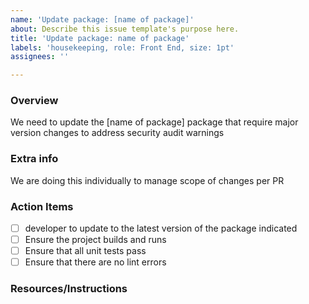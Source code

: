 ```yaml
---
name: 'Update package: [name of package]'
about: Describe this issue template's purpose here.
title: 'Update package: name of package'
labels: 'housekeeping, role: Front End, size: 1pt'
assignees: ''

---
```


### Overview
We need to update the [name of package] package that require major version changes to address security audit warnings

### Extra info
We are doing this individually to manage scope of changes per PR

### Action Items
- [ ] developer to update to the latest version of the package indicated
- [ ] Ensure the project builds and runs
- [ ] Ensure that all unit tests pass
- [ ] Ensure that there are no lint errors

### Resources/Instructions
